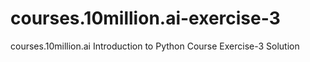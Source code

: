 # courses.10million.ai-exercise-3
courses.10million.ai Introduction to Python Course Exercise-3 Solution
